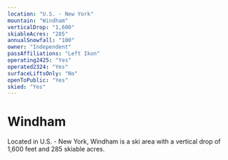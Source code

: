 ```yaml
---
location: "U.S. - New York"
mountain: "Windham"
verticalDrop: "1,600"
skiableAcres: "285"
annualSnowfall: "100"
owner: "Independent"
passAffiliations: "Left Ikon"
operating2425: "Yes"
operated2324: "Yes"
surfaceLiftsOnly: "No"
openToPublic: "Yes"
skied: "Yes"
---
```


# Windham

Located in U.S. - New York, Windham is a ski area with a vertical drop of 1,600 feet and 285 skiable acres.
